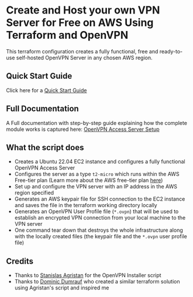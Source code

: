 # Create and Host your own VPN Server for Free on AWS Using Terraform and OpenVPN

This terraform configuration creates a fully functional, free and ready-to-use self-hosted OpenVPN Server in any chosen AWS region.

## Quick Start Guide

Click here for a [Quick Start Guide](https://opeyemitech.pro/my-projects/terraform_projects/openvpn_access_server/#clone-the-repository)

## Full Documentation

A Full documentation with step-by-step guide explaining how the complete module works is captured here: [OpenVPN Access Server Setup](https://opeyemitech.pro/my-projects/terraform_projects/openvpn_access_server/)

## What the script does
- Creates a Ubuntu 22.04 EC2 instance and configures a fully functional OpenVPN Access Server 
- Configures the server as a type `t2-micro` which runs within the AWS Free-tier plan (Learn more about the AWS free-tier plan [here](https://aws.amazon.com/free)) 
- Set up and configure the VPN server with an IP address in the AWS region specified 
- Generates an AWS keypair file for SSH connection to the EC2 instance and saves the file in the terraform working directory locally
- Generates an OpenVPN User Profile file (`*.ovpn`) that will be used to establish an encrypted VPN connection from your local machine to the VPN server
- One command tear down that destroys the whole infrastructure along with the locally created files (the keypair file and the `*.ovpn` user profile file)

## Credits

- Thanks to [Stanislas Agristan](https://github.com/angristan/openvpn-install) for the OpenVPN Installer script
- Thanks to [Dominic Dumrauf](https://github.com/dumrauf/openvpn-terraform-install) who created a similar terraform solution using Agristan's script and inspired me 